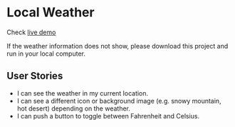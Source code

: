 # Local Weather
Check [live demo](http://codepen.io/frankbearzou/full/RoEdZV/)

If the weather information does not show, please download this project and run in your local computer.

## User Stories
- I can see the weather in my current location.
- I can see a different icon or background image (e.g. snowy mountain, hot desert) depending on the weather.
- I can push a button to toggle between Fahrenheit and Celsius.
